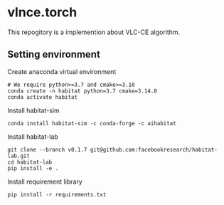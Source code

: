 # vlnce.torch
This repogitory is a implemention about VLC-CE algorithm.

## Setting environment
Create anaconda virtual environment
```
# We require python>=3.7 and cmake>=3.10
conda create -n habitat python=3.7 cmake=3.14.0
conda activate habitat
```

Install habitat-sim
```
conda install habitat-sim -c conda-forge -c aihabitat
```

Install habitat-lab
```
git clone --branch v0.1.7 git@github.com:facebookresearch/habitat-lab.git
cd habitat-lab
pip install -e .
```

Install requirement library
```
pip install -r requirements.txt
```